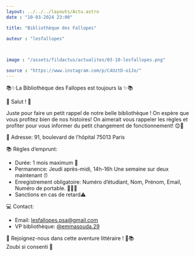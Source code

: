 ```yaml
---
layout: ../../../layouts/Actu.astro
date : "10-03-2024 23:00"

title: "Bibliothèque des Fallopes"

auteur : "lesfallopes" 

 

image : "/assets/fildactus/actualites/03-10-lesfallopes.png"

source : "https://www.instagram.com/p/C4UztD-o1Jo/"
---
```


📚✨La Bibliothèque des Fallopes est toujours la ✨📚

🌸 Salut ! 🌸

Juste pour faire un petit rappel de notre belle bibliothèque ! On espère que vous profitez bien de nos histoires! On aimerait vous rappeler les règles et profiter pour vous informer du petit changement de fonctionnement! 😊💓

📌 Adresse: 91, boulevard de l’hôpital 75013 Paris

📚 Règles d’emprunt:  
- Durée: 1 mois maximum 📆  
- Permanence: Jeudi après-midi, 14h-16h Une semaine sur deux maintenant ⏰  
- Enregistrement obligatoire: Numéro d’étudiant, Nom, Prénom, Email, Numéro de portable. 📝📧📱  
- Sanctions en cas de retard⚠️

💻 Contact:  
- Email: lesfallopes.psa@gmail.com  
- VP bibliothèque: [@emmasouda.29](https://www.instagram.com/emmasouda.29/)

🌈 Rejoignez-nous dans cette aventure littéraire ! 💖📚  
Zoubi si consenti 💛